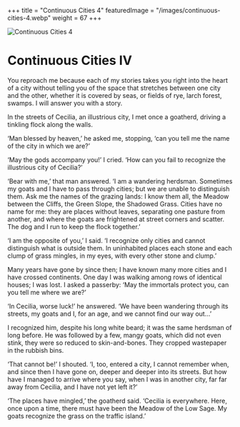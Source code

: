 +++
title = "Continuous Cities 4"
featuredImage = "/images/continuous-cities-4.webp"
weight = 67
+++

![Continuous Cities 4](/images/continuous-cities-4.webp)

# Continuous Cities IV

You reproach me because each of my stories takes you right into the heart of a city without telling you of the space that stretches between one city and the other, whether it is covered by seas, or fields of rye, larch forest, swamps. I will answer you with a story.

In the streets of Cecilia, an illustrious city, I met once a goatherd, driving a tinkling flock along the walls.

‘Man blessed by heaven,’ he asked me, stopping, ‘can you tell me the name of the city in which we are?’

‘May the gods accompany you!’ I cried. ‘How can you fail to recognize the illustrious city of Cecilia?’

‘Bear with me,’ that man answered. ‘I am a wandering herdsman. Sometimes my goats and I have to pass through cities; but we are unable to distinguish them. Ask me the names of the grazing lands: I know them all, the Meadow between the Cliffs, the Green Slope, the Shadowed Grass. Cities have no name for me: they are places without leaves, separating one pasture from another, and where the goats are frightened at street corners and scatter. The dog and I run to keep the flock together.’

‘I am the opposite of you,’ I said. ‘I recognize only cities and cannot distinguish what is outside them. In uninhabited places each stone and each clump of grass mingles, in my eyes, with every other stone and clump.’

Many years have gone by since then; I have known many more cities and I have crossed continents. One day I was walking among rows of identical houses; I was lost. I asked a passerby: ‘May the immortals protect you, can you tell me where we are?’

‘In Cecilia, worse luck!’ he answered. ‘We have been wandering through its streets, my goats and I, for an age, and we cannot find our way out…’

I recognized him, despite his long white beard; it was the same herdsman of long before. He was followed by a few, mangy goats, which did not even stink, they were so reduced to skin-and-bones. They cropped wastepaper in the rubbish bins.

‘That cannot be!’ I shouted. ‘I, too, entered a city, I cannot remember when, and since then I have gone on, deeper and deeper into its streets. But how have I managed to arrive where you say, when I was in another city, far far away from Cecilia, and I have not yet left it?’

‘The places have mingled,’ the goatherd said. ‘Cecilia is everywhere. Here, once upon a time, there must have been the Meadow of the Low Sage. My goats recognize the grass on the traffic island.’